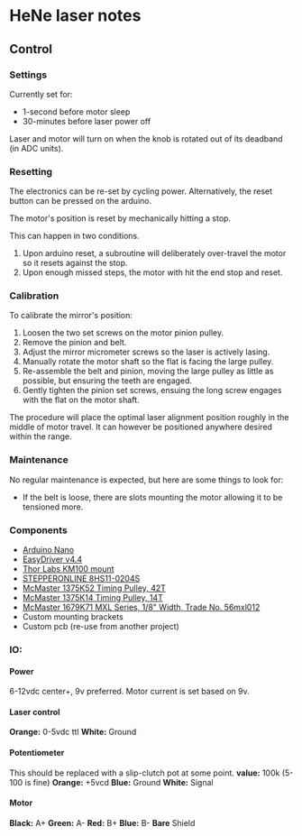 
# HeNe laser notes


## Control

### Settings
Currently set for:
* 1-second before motor sleep
* 30-minutes before laser power off

Laser and motor will turn on when the knob is rotated out of its deadband (in ADC units).

### Resetting
The electronics can be re-set by cycling power.  Alternatively, the reset button can be pressed on the arduino.

The motor's position is reset by mechanically hitting a stop.

This can happen in two conditions.
1. Upon arduino reset, a subroutine will deliberately over-travel the motor so it resets against the stop.
2. Upon enough missed steps, the motor with hit the end stop and reset.

### Calibration
To calibrate the mirror's position:
1. Loosen the two set screws on the motor pinion pulley.
2. Remove the pinion and belt.
3. Adjust the mirror micrometer screws so the laser is actively lasing.
4. Manually rotate the motor shaft so the flat is facing the large pulley.
5. Re-assemble the belt and pinion, moving the large pulley as little as possible, but ensuring the teeth are engaged.
6. Gently tighten the pinion set screws, ensuing the long screw engages with the flat on the motor shaft.

The procedure will place the optimal laser alignment position roughly in the middle of motor travel.  It can however be positioned anywhere desired within the range.

### Maintenance
No regular maintenance is expected, but here are some things to look for:
* If the belt is loose, there are slots mounting the motor allowing it to be tensioned more.


### Components
* [Arduino Nano](https://store-usa.arduino.cc/products/arduino-nano/)
* [EasyDriver v4.4](https://www.schmalzhaus.com/EasyDriver/)
* [Thor Labs KM100 mount ](https://www.thorlabs.com/thorproduct.cfm?partnumber=KM100#ad-image-0)
* [STEPPERONLINE 8HS11-0204S](https://www.omc-stepperonline.com/nema-8-stepper-motor/nema-8-bipolar-1-8deg-1-6ncm-2-3oz-in-0-2a-4-8v-20x20x28mm-4-wires-8hs11-0204s)
* [McMaster 1375K52 Timing Pulley, 42T](https://www.mcmaster.com/1375K52/)
* [McMaster 1375K14 Timing Pulley, 14T](https://www.mcmaster.com/1375K14/)
* [McMaster 1679K71 MXL Series, 1/8" Width, Trade No. 56mxl012](https://www.mcmaster.com/1679K71/)
* Custom mounting brackets
* Custom pcb (re-use from another project)

### IO:
#### Power
6-12vdc center+, 9v preferred.  Motor current is set based on 9v.

#### Laser control
**Orange:** 0-5vdc ttl
**White:** Ground

#### Potentiometer
This should be replaced with a slip-clutch pot at some point.
**value:** 100k (5-100 is fine)
**Orange:** +5vcd
**Blue:** Ground
**White:** Signal

#### Motor
**Black:** A+
**Green:** A-
**Red:** B+
**Blue:** B-
**Bare** Shield